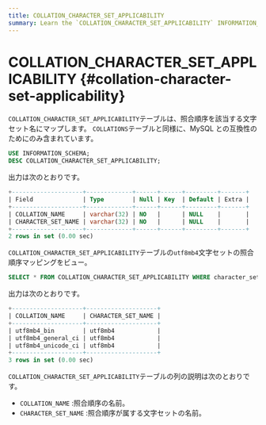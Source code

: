 ```yaml
---
title: COLLATION_CHARACTER_SET_APPLICABILITY
summary: Learn the `COLLATION_CHARACTER_SET_APPLICABILITY` INFORMATION_SCHEMA table.
---
```


# COLLATION_CHARACTER_SET_APPLICABILITY {#collation-character-set-applicability}

`COLLATION_CHARACTER_SET_APPLICABILITY`テーブルは、照合順序を該当する文字セット名にマップします。 `COLLATIONS`テーブルと同様に、MySQL との互換性のためにのみ含まれています。

```sql
USE INFORMATION_SCHEMA;
DESC COLLATION_CHARACTER_SET_APPLICABILITY;
```

出力は次のとおりです。

```sql
+--------------------+-------------+------+------+---------+-------+
| Field              | Type        | Null | Key  | Default | Extra |
+--------------------+-------------+------+------+---------+-------+
| COLLATION_NAME     | varchar(32) | NO   |      | NULL    |       |
| CHARACTER_SET_NAME | varchar(32) | NO   |      | NULL    |       |
+--------------------+-------------+------+------+---------+-------+
2 rows in set (0.00 sec)
```

`COLLATION_CHARACTER_SET_APPLICABILITY`テーブルの`utf8mb4`文字セットの照合順序マッピングをビュー。

```sql
SELECT * FROM COLLATION_CHARACTER_SET_APPLICABILITY WHERE character_set_name='utf8mb4';
```

出力は次のとおりです。

```sql
+--------------------+--------------------+
| COLLATION_NAME     | CHARACTER_SET_NAME |
+--------------------+--------------------+
| utf8mb4_bin        | utf8mb4            |
| utf8mb4_general_ci | utf8mb4            |
| utf8mb4_unicode_ci | utf8mb4            |
+--------------------+--------------------+
3 rows in set (0.00 sec)
```

`COLLATION_CHARACTER_SET_APPLICABILITY`テーブルの列の説明は次のとおりです。

-   `COLLATION_NAME` :照合順序の名前。
-   `CHARACTER_SET_NAME` :照合順序が属する文字セットの名前。
